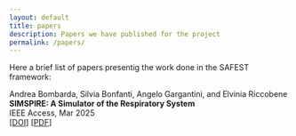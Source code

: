```yaml
---
layout: default
title: papers
description: Papers we have published for the project
permalink: /papers/
---
```

Here a brief list of papers presentig the work done in the SAFEST framework:


Andrea Bombarda, Silvia Bonfanti, Angelo Gargantini, and Elvinia Riccobene\
**SIMSPIRE: A Simulator of the Respiratory System**\
IEEE Access, Mar 2025\
\[[DOI](https://doi.org/10.1109/ACCESS.2025.3584269)\] \[[PDF](https://foselab.github.io/assets/pdf/INSPIRE_digital_twin_ventilator_ACCESS.pdf)\]
